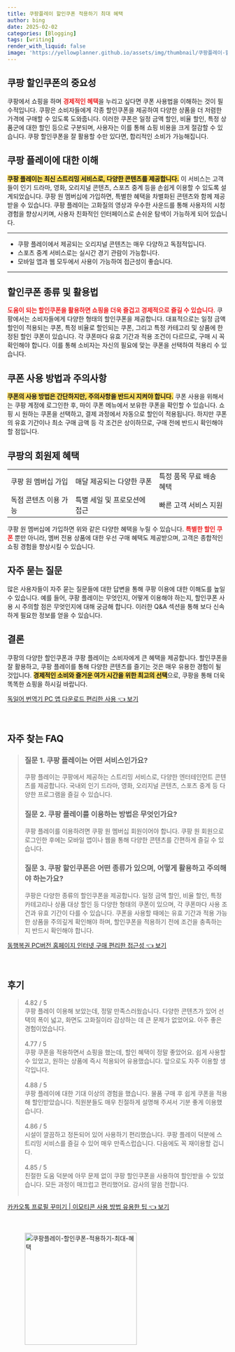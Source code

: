 ```yaml
---
title: 쿠팡플레이 할인쿠폰 적용하기 최대 혜택
author: bing
date: 2025-02-02
categories: [Blogging]
tags: [writing]
render_with_liquid: false
image: 'https://yellowplanner.github.io/assets/img/thumbnail/쿠팡플레이-할인쿠폰-적용하기-최대-혜택.webp'
---
```



<h2 id='쿠팡 할인쿠폰의 중요성'>쿠팡 할인쿠폰의 중요성</h2>

<p>쿠팡에서 쇼핑을 하며 <b><span style="color: #ee2323;">경제적인 혜택</span></b>을 누리고 싶다면 쿠폰 사용법을 이해하는 것이 필수적입니다. 쿠팡은 소비자들에게 각종 할인쿠폰을 제공하여 다양한 상품을 더 저렴한 가격에 구매할 수 있도록 도와줍니다. 이러한 쿠폰은 일정 금액 할인, 비율 할인, 특정 상품군에 대한 할인 등으로 구분되며, 사용자는 이를 통해 쇼핑 비용을 크게 절감할 수 있습니다. 쿠팡 할인쿠폰을 잘 활용할 수만 있다면, 합리적인 소비가 가능해집니다.</p>

<h2 id='쿠팡 플레이에 대한 이해'>쿠팡 플레이에 대한 이해</h2>

<p><b><span style="background-color: #ffe066;">쿠팡 플레이는 최신 스트리밍 서비스로, 다양한 콘텐츠를 제공합니다.</span></b> 이 서비스는 고객들이 인기 드라마, 영화, 오리지널 콘텐츠, 스포츠 중계 등을 손쉽게 이용할 수 있도록 설계되었습니다. 쿠팡 원 멤버십에 가입하면, 특별한 혜택을 차별화된 콘텐츠와 함께 제공받을 수 있습니다. 쿠팡 플레이는 고화질의 영상과 우수한 사운드를 통해 사용자의 시청 경험을 향상시키며, 사용자 친화적인 인터페이스로 손쉬운 탐색이 가능하게 되어 있습니다.</p>

<hr />

<ul>
    <li>쿠팡 플레이에서 제공되는 오리지널 콘텐츠는 매우 다양하고 독점적입니다.</li>
    <li>스포츠 중계 서비스로는 실시간 경기 관람이 가능합니다.</li>
    <li>모바일 앱과 웹 모두에서 사용이 가능하여 접근성이 좋습니다.</li>
</ul>

<hr />

<h2 id='할인쿠폰 종류 및 활용법'>할인쿠폰 종류 및 활용법</h2>

<p><b><span style="color: #ee2323;">도움이 되는 할인쿠폰을 활용하면 쇼핑을 더욱 즐겁고 경제적으로 즐길 수 있습니다.</span></b> 쿠팡에서는 소비자들에게 다양한 형태의 할인쿠폰을 제공합니다. 대표적으로는 일정 금액 할인이 적용되는 쿠폰, 특정 비율로 할인되는 쿠폰, 그리고 특정 카테고리 및 상품에 한정된 할인 쿠폰이 있습니다. 각 쿠폰마다 유효 기간과 적용 조건이 다르므로, 구매 시 꼭 확인해야 합니다. 이를 통해 소비자는 자신의 필요에 맞는 쿠폰을 선택하여 적용리 수 있습니다.</p>

<h2 id='쿠폰 사용 방법과 주의사항'>쿠폰 사용 방법과 주의사항</h2>

<p><b><span style="background-color: #ffe066;">쿠폰의 사용 방법은 간단하지만, 주의사항을 반드시 지켜야 합니다.</span></b> 쿠폰 사용을 위해서는 쿠팡 계정에 로그인한 후, 마이 쿠폰 메뉴에서 보유한 쿠폰을 확인할 수 있습니다. 쇼핑 시 원하는 쿠폰을 선택하고, 결제 과정에서 자동으로 할인이 적용됩니다. 하지만 쿠폰의 유효 기간이나 최소 구매 금액 등 각 조건은 상이하므로, 구매 전에 반드시 확인해야 할 점입니다.</p>

<h2 id='쿠팡의 회원제 혜택'>쿠팡의 회원제 혜택</h2>

<table>
    <tr>
        <td>쿠팡 원 멤버십 가입</td>
        <td>매달 제공되는 다양한 쿠폰</td>
        <td>특정 품목 무료 배송 혜택</td>
    </tr>
    <tr>
        <td>독점 콘텐츠 이용 가능</td>
        <td>특별 세일 및 프로모션에 접근</td>
        <td>빠른 고객 서비스 지원</td>
    </tr>
</table>

<p>쿠팡 원 멤버십에 가입하면 위와 같은 다양한 혜택을 누릴 수 있습니다. <b><span style="color: #ee2323;">특별한 할인 쿠폰</span></b> 뿐만 아니라, 멤버 전용 상품에 대한 우선 구매 혜택도 제공받으며, 고객은 종합적인 쇼핑 경험을 향상시킬 수 있습니다.</p>

<h2 id='자주 묻는 질문'>자주 묻는 질문</h2>

<p>많은 사용자들이 자주 묻는 질문들에 대한 답변을 통해 쿠팡 이용에 대한 이해도를 높일 수 있습니다. 예를 들어, 쿠팡 플레이는 무엇인지, 어떻게 이용해야 하는지, 할인쿠폰 사용 시 주의할 점은 무엇인지에 대해 궁금해 합니다. 이러한 Q&A 섹션을 통해 보다 신속하게 필요한 정보를 얻을 수 있습니다.</p>

<h2 id='결론'>결론</h2>

<p>쿠팡의 다양한 할인쿠폰과 쿠팡 플레이는 소비자에게 큰 혜택을 제공합니다. 할인쿠폰을 잘 활용하고, 쿠팡 플레이를 통해 다양한 콘텐츠를 즐기는 것은 매우 유용한 경험이 될 것입니다. <b><span style="background-color: #ffe066;">경제적인 소비와 즐거운 여가 시간을 위한 최고의 선택</span></b>으로, 쿠팡을 통해 더욱 똑똑한 쇼핑을 하시길 바랍니다.</p>


<p><a class="click-button" title="독일어 번역기 PC 앱 다운로드 편리한 사용" href="https://yellowplanner.github.io/posts/%EB%8F%85%EC%9D%BC%EC%96%B4-%EB%B2%88%EC%97%AD%EA%B8%B0-PC-%EC%95%B1-%EB%8B%A4%EC%9A%B4%EB%A1%9C%EB%93%9C-%ED%8E%B8%EB%A6%AC%ED%95%9C-%EC%82%AC%EC%9A%A9/" rel="dofollow">독일어 번역기 PC 앱 다운로드 편리한 사용 👈 보기</a></p><br>
<h2 id='자주_찾는_FAQ'>자주 찾는 FAQ</h2>
<div itemscope="" itemtype="https://schema.org/FAQPage"> 
<blockquote> 
<div itemscope="" itemprop="mainEntity" itemtype="https://schema.org/Question"> 
<h3 itemprop="name">질문 1. 쿠팡 플레이는 어떤 서비스인가요?</h3> 
<div itemscope="" itemprop="acceptedAnswer" itemtype="https://schema.org/Answer"> 
<span itemprop="text"> 
<p>쿠팡 플레이는 쿠팡에서 제공하는 스트리밍 서비스로, 다양한 엔터테인먼트 콘텐츠를 제공합니다. 국내외 인기 드라마, 영화, 오리지널 콘텐츠, 스포츠 중계 등 다양한 프로그램을 즐길 수 있습니다.</p> 
</span> 
</div> 
</div> 
<div itemscope="" itemprop="mainEntity" itemtype="https://schema.org/Question"> 
<h3 itemprop="name">질문 2. 쿠팡 플레이를 이용하는 방법은 무엇인가요?</h3> 
<div itemscope="" itemprop="acceptedAnswer" itemtype="https://schema.org/Answer"> 
<span itemprop="text"> 
<p>쿠팡 플레이를 이용하려면 쿠팡 원 멤버십 회원이어야 합니다. 쿠팡 원 회원으로 로그인한 후에는 모바일 앱이나 웹을 통해 다양한 콘텐츠를 간편하게 즐길 수 있습니다.</p> 
</span> 
</div> 
</div> 
<div itemscope="" itemprop="mainEntity" itemtype="https://schema.org/Question"> 
<h3 itemprop="name">질문 3. 쿠팡 할인쿠폰은 어떤 종류가 있으며, 어떻게 활용하고 주의해야 하는가요?</h3> 
<div itemscope="" itemprop="acceptedAnswer" itemtype="https://schema.org/Answer"> 
<span itemprop="text"> 
<p>쿠팡은 다양한 종류의 할인쿠폰을 제공합니다. 일정 금액 할인, 비율 할인, 특정 카테고리나 상품 대상 할인 등 다양한 형태의 쿠폰이 있으며, 각 쿠폰마다 사용 조건과 유효 기간이 다를 수 있습니다. 쿠폰을 사용할 때에는 유효 기간과 적용 가능한 상품을 주의깊게 확인해야 하며, 할인쿠폰을 적용하기 전에 조건을 충족하는지 반드시 확인해야 합니다.</p> 
</span> 
</div> 
</div> 
</blockquote> 
</div>
<p><a class="click-button" title="동행복권 PC버전 홈페이지 인터넷 구매 편리한 접근성" href="https://yellowplanner.github.io/posts/%EB%8F%99%ED%96%89%EB%B3%B5%EA%B6%8C-PC%EB%B2%84%EC%A0%84-%ED%99%88%ED%8E%98%EC%9D%B4%EC%A7%80-%EC%9D%B8%ED%84%B0%EB%84%B7-%EA%B5%AC%EB%A7%A4-%ED%8E%B8%EB%A6%AC%ED%95%9C-%EC%A0%91%EA%B7%BC%EC%84%B1/" rel="dofollow">동행복권 PC버전 홈페이지 인터넷 구매 편리한 접근성 👈 보기</a></p><br>
<h2 id='후기'>후기</h2>
<div itemscope itemtype="https://schema.org/Product">
  <blockquote>
  <div itemprop="review" itemscope itemtype="https://schema.org/Review">
      <div itemprop="reviewRating" itemscope itemtype="https://schema.org/Rating"> <span itemprop="ratingValue">4.82</span> / <span itemprop="bestRating">5</span> </div>
      <span itemprop="reviewBody">쿠팡 플레이 이용해 보았는데, 정말 만족스러웠습니다. 다양한 콘텐츠가 있어 선택의 폭이 넓고, 화면도 고화질이라 감상하는 데 큰 문제가 없었어요. 아주 좋은 경험이었습니다.</span>
  </div>
  <br>
  <div itemprop="review" itemscope itemtype="https://schema.org/Review">
      <div itemprop="reviewRating" itemscope itemtype="https://schema.org/Rating"> <span itemprop="ratingValue">4.77</span> / <span itemprop="bestRating">5</span> </div>
      <span itemprop="reviewBody">쿠팡 쿠폰을 적용하면서 쇼핑을 했는데, 할인 혜택이 정말 좋았어요. 쉽게 사용할 수 있었고, 원하는 상품에 즉시 적용되어 유용했습니다. 앞으로도 자주 이용할 생각입니다.</span>
  </div>
  <br>
  <div itemprop="review" itemscope itemtype="https://schema.org/Review">
      <div itemprop="reviewRating" itemscope itemtype="https://schema.org/Rating"> <span itemprop="ratingValue">4.88</span> / <span itemprop="bestRating">5</span> </div>
      <span itemprop="reviewBody">쿠팡 플레이에 대한 기대 이상의 경험을 했습니다. 물품 구매 후 쉽게 쿠폰을 적용해 할인받았습니다. 직원분들도 매우 친절하게 설명해 주셔서 기분 좋게 이용했습니다.</span>
  </div>
  <br>
  <div itemprop="review" itemscope itemtype="https://schema.org/Review">
      <div itemprop="reviewRating" itemscope itemtype="https://schema.org/Rating"> <span itemprop="ratingValue">4.86</span> / <span itemprop="bestRating">5</span> </div>
      <span itemprop="reviewBody">시설이 깔끔하고 정돈되어 있어 사용하기 편리했습니다. 쿠팡 플레이 덕분에 스트리밍 서비스를 즐길 수 있어 매우 만족스럽습니다. 다음에도 꼭 재이용할 겁니다.</span>
  </div>
  <br>
  <div itemprop="review" itemscope itemtype="https://schema.org/Review">
      <div itemprop="reviewRating" itemscope itemtype="https://schema.org/Rating"> <span itemprop="ratingValue">4.85</span> / <span itemprop="bestRating">5</span> </div>
      <span itemprop="reviewBody">친절한 도움 덕분에 아무 문제 없이 쿠팡 할인쿠폰을 사용하여 할인받을 수 있었습니다. 모든 과정이 매끄럽고 편리했어요. 감사의 말씀 전합니다.</span>
  </div>
  <br>
  </blockquote>
</div>
<p><a class="click-button" title="카카오톡 프로필 꾸미기 | 이모티콘 사용 방법 유용한 팁" href="https://yellowplanner.github.io/posts/%EC%B9%B4%EC%B9%B4%EC%98%A4%ED%86%A1-%ED%94%84%EB%A1%9C%ED%95%84-%EA%BE%B8%EB%AF%B8%EA%B8%B0-%EC%9D%B4%EB%AA%A8%ED%8B%B0%EC%BD%98-%EC%82%AC%EC%9A%A9-%EB%B0%A9%EB%B2%95-%EC%9C%A0%EC%9A%A9%ED%95%9C-%ED%8C%81/" rel="dofollow">카카오톡 프로필 꾸미기 | 이모티콘 사용 방법 유용한 팁 👈 보기</a></p><br>
<figure class="image"><img src="https://yellowplanner.github.io/assets/img/thumbnail/쿠팡플레이-할인쿠폰-적용하기-최대-혜택.webp" alt="쿠팡플레이-할인쿠폰-적용하기-최대-혜택" width="256" height="256"></figure>